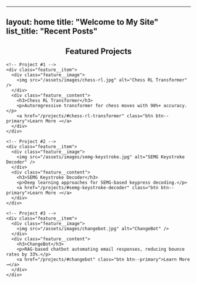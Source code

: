 
---
layout: home
title: "Welcome to My Site"
list_title: "Recent Posts"
---

<div class="page__content">

  <h2 style="text-align:center;">Featured Projects</h2>

  <div class="projects-vertical">

    <!-- Project #1 -->
    <div class="feature__item">
      <div class="feature__image">
        <img src="/assets/images/chess-rl.jpg" alt="Chess RL Transformer" />
      </div>
      <div class="feature__content">
        <h3>Chess RL Transformer</h3>
        <p>Autoregressive transformer for chess moves with 98%+ accuracy.</p>
        <a href="/projects/#chess-rl-transformer" class="btn btn--primary">Learn More →</a>
      </div>
    </div>

    <!-- Project #2 -->
    <div class="feature__item">
      <div class="feature__image">
        <img src="/assets/images/semg-keystroke.jpg" alt="SEMG Keystroke Decoder" />
      </div>
      <div class="feature__content">
        <h3>SEMG Keystroke Decoder</h3>
        <p>Deep learning approaches for SEMG-based keypress decoding.</p>
        <a href="/projects/#semg-keystroke-decoder" class="btn btn--primary">Learn More →</a>
      </div>
    </div>

    <!-- Project #3 -->
    <div class="feature__item">
      <div class="feature__image">
        <img src="/assets/images/changebot.jpg" alt="ChangeBot" />
      </div>
      <div class="feature__content">
        <h3>ChangeBot</h3>
        <p>RAG-based chatbot automating email responses, reducing bounce rates by 33%.</p>
        <a href="/projects/#changebot" class="btn btn--primary">Learn More →</a>
      </div>
    </div>

  </div>

</div>
